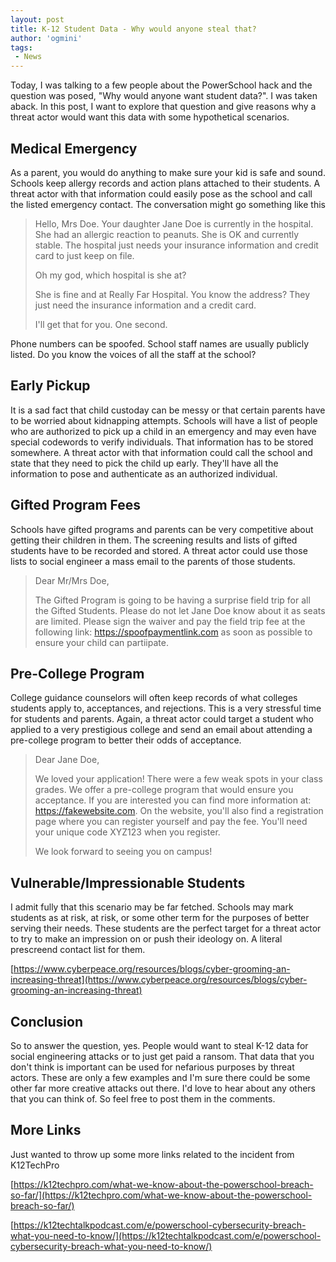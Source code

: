 ```yaml
---
layout: post
title: K-12 Student Data - Why would anyone steal that?
author: 'ogmini'
tags:
 - News
---
```


Today, I was talking to a few people about the PowerSchool hack and the question was posed, "Why would anyone want student data?". I was taken aback. In this post, I want to explore that question and give reasons why a threat actor would want this data with some hypothetical scenarios.

## Medical Emergency

As a parent, you would do anything to make sure your kid is safe and sound. Schools keep allergy records and action plans attached to their students. A threat actor with that information could easily pose as the school and call the listed emergency contact. The conversation might go something like this

> Hello, Mrs Doe. Your daughter Jane Doe is currently in the hospital. She had an allergic reaction to peanuts. She is OK and currently stable. The hospital just needs your insurance information and credit card to just keep on file.
>
> Oh my god, which hospital is she at?
>
> She is fine and at Really Far Hospital. You know the address? They just need the insurance information and a credit card.
>
> I'll get that for you. One second.

Phone numbers can be spoofed. School staff names are usually publicly listed. Do you know the voices of all the staff at the school?

## Early Pickup

It is a sad fact that child custoday can be messy or that certain parents have to be worried about kidnapping attempts. Schools will have a list of people who are authorized to pick up a child in an emergency and may even have special codewords to verify individuals. That information has to be stored somewhere. A threat actor with that information could call the school and state that they need to pick the child up early. They'll have all the information to pose and authenticate as an authorized individual.

## Gifted Program Fees

Schools have gifted programs and parents can be very competitive about getting their children in them. The screening results and lists of gifted students have to be recorded and stored. A threat actor could use those lists to social engineer a mass email to the parents of those students.

> Dear Mr/Mrs Doe,
>
> The Gifted Program is going to be having a surprise field trip for all the Gifted Students. Please do not let Jane Doe know about it as seats are limited. Please sign the waiver and pay the field trip fee at the following link: <https://spoofpaymentlink.com> as soon as possible to ensure your child can partiipate.

## Pre-College Program

College guidance counselors will often keep records of what colleges students apply to, acceptances, and rejections. This is a very stressful time for students and parents. Again, a threat actor could target a student who applied to a very prestigious college and send an email about attending a pre-college program to better their odds of acceptance.

> Dear Jane Doe,
>
> We loved your application! There were a few weak spots in your class grades. We offer a pre-college program that would ensure you acceptance. If you are interested you can find more information at: <https://fakewebsite.com>. On the website, you'll also find a registration page where you can register yourself and pay the fee. You'll need your unique code XYZ123 when you register.
>
> We look forward to seeing you on campus!

## Vulnerable/Impressionable Students

I admit fully that this scenario may be far fetched. Schools may mark students as at risk, at risk, or some other term for the purposes of better serving their needs. These students are the perfect target for a threat actor to try to make an impression on or push their ideology on. A literal prescreend contact list for them.

[https://www.cyberpeace.org/resources/blogs/cyber-grooming-an-increasing-threat](https://www.cyberpeace.org/resources/blogs/cyber-grooming-an-increasing-threat)

## Conclusion

So to answer the question, yes. People would want to steal K-12 data for social engineering attacks or to just get paid a ransom. That data that you don't think is important can be used for nefarious purposes by threat actors. These are only a few examples and I'm sure there could be some other far more creative attacks out there. I'd love to hear about any others that you can think of. So feel free to post them in the comments.

## More Links

Just wanted to throw up some more links related to the incident from K12TechPro

[https://k12techpro.com/what-we-know-about-the-powerschool-breach-so-far/](https://k12techpro.com/what-we-know-about-the-powerschool-breach-so-far/)

[https://k12techtalkpodcast.com/e/powerschool-cybersecurity-breach-what-you-need-to-know/](https://k12techtalkpodcast.com/e/powerschool-cybersecurity-breach-what-you-need-to-know/)
